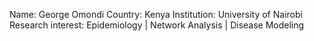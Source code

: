 Name: George Omondi
Country: Kenya
Institution: University of Nairobi
Research interest: Epidemiology | Network Analysis | Disease Modeling


